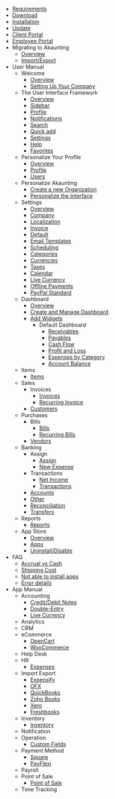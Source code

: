 * [Requirements](requirements)
* [Download](download)
* [Installation](installation)
* [Update](update)
* [Client Portal](client-portal)
* [Employee Portal](employee-portal)
* Migrating to Akaunting
    * [Overview](migrating-to-akaunting/overview)
    * [Import/Export](migrating-to-akaunting/import-export)
* User Manual
	* Welcome
		* [Overview](user-manual/welcome/overview)
		* [Setting Up Your Company](user-manual/welcome/setting-up-your-company)
	* The User Interface Framework
		* [Overview](user-manual/the-user-interface-framework/overview)
		* [Sidebar](user-manual/the-user-interface-framework/sidebar)
		* [Profile](user-manual/the-user-interface-framework/profile)
		* [Notifications](user-manual/the-user-interface-framework/notifications)
		* [Search](user-manual/the-user-interface-framework/search)
		* [Quick add](user-manual/the-user-interface-framework/quick-add)
		* [Settings](user-manual/the-user-interface-framework/settings)
		* [Help](user-manual/the-user-interface-framework/help)
		* [Favorites](user-manual/the-user-interface-framework/favorites)
	* Personalize Your Profile
		* [Overview](user-manual/personalize-your-profile/overview)
		* [Profile](user-manual/personalize-your-profile/profile)
		* [Users](user-manual/personalize-your-profile/users)
	* Personalize Akaunting
		* [Create a new Organization](user-manual/personalize-akaunting/create-new-organization)
		* [Personalize the Interface](user-manual/personalize-akaunting/personalize-the-interface)
	* Settings
		* [Overview](user-manual/settings/overview)
		* [Company](user-manual/settings/company)
		* [Localization](user-manual/settings/localization)
		* [Invoice](user-manual/settings/invoice)
		* [Default](user-manual/settings/default)
		* [Email Templates](user-manual/settings/email-templates)
		* [Scheduling](user-manual/settings/scheduling)
		* [Categories](user-manual/settings/categories)
		* [Currencies](user-manual/settings/currencies)
		* [Taxes](user-manual/settings/taxes)
		* [Calendar](user-manual/settings/calendar)
		* [Live Currency](user-manual/settings/live-currency)
		* [Offline Payments](user-manual/settings/offline-payments)
		* [PayPal Standard](user-manual/settings/paypal-standard)
	* Dashboard
		* [Overview](user-manual/dashboard/overview)
		* [Create and Manage Dashboard](user-manual/dashboard/create-and-manage-dashboard)
		* [Add Widgets](user-manual/dashboard/add-widgets)
			* Default Dashboard
				* [Receivables](user-manual/dashboard/default-dashboard/receivables)
				* [Payables](user-manual/dashboard/default-dashboard/payables)
				* [Cash Flow](user-manual/dashboard/default-dashboard/cash-flow)
				* [Profit and Loss](user-manual/dashboard/default-dashboard/profit-and-loss)
				* [Expenses by Category](user-manual/dashboard/default-dashboard/expenses-by-category)
				* [Account Balance](user-manual/dashboard/default-dashboard/account-balance)
	* Items
		* [Items](user-manual/items/items)
	* Sales
		* Invoices
			* [Invoices](user-manual/sales/invoices/invoices)
			* [Recurring Invoice](user-manual/sales/invoices/recurring-invoice)
		* [Customers](user-manual/sales/customers)
	* Purchases
		* Bills
			* [Bills](user-manual/purchases/bills/bills)
			* [Recurring Bills](user-manual/purchases/bills/recurring-bills)
		* [Vendors](user-manual/purchases/vendors)
	* Banking
		* Assign
			* [Assign](user-manual/banking/assign/assign)
			* [New Expense](user-manual/banking/assign/new-expense)
		* Transactions
			* [Net Income](user-manual/banking/transactions/net-income)
			* [Transactions](user-manual/banking/transactions/transactions)
		* [Accounts](user-manual/banking/accounts)
		* [Other](user-manual/banking/other)
		* [Reconciliation](user-manual/banking/reconciliation)
		* [Transfers](user-manual/banking/transfers)
	* Reports
		* [Reports](user-manual/reports/reports)
	* App Store
		* [Overview](user-manual/apps/overview)
		* [Apps](user-manual/apps/apps)
		* [Uninstall/Disable](user-manual/apps/uninstall-disable)
* FAQ
    * [Accrual vs Cash](faq/accrual-vs-cash)
    * [Shipping Cost](faq/shipping-cost)
    * [Not able to install apps](faq/not-able-to-install-apps)
    * [Error details](faq/error-details)
* App Manual
	* Accounting
		* [Credit/Debit Notes](app-manual/accounting/credit-debit-notes)
		* [Double-Entry](app-manual/accounting/double-entry)
		* [Live Currency](app-manual/accounting/live-currency)
	* Analytics
	* CRM
	* eCommerce
		* [OpenCart](app-manual/ecommerce/opencart)
		* [WooCommerce](app-manual/ecommerce/woocommerce)
	* Help Desk
	* HR
	    * [Expenses](app-manual/hr/expenses)
	* Import Export
		* [Expensify](app-manual/import-export/expensify)
		* [OFX](app-manual/import-export/ofx)
		* [QuickBooks](app-manual/import-export/quickbooks)
		* [Zoho Books](app-manual/import-export/zohobooks)
		* [Xero](app-manual/import-export/xero)
		* [Freshbooks](app-manual/import-export/freshbooks)
	* Inventory
		* [Inventory](app-manual/inventory/inventory)
	* Notification
	* Operation
		* [Custom Fields](app-manual/operation/custom-fields)
	* Payment Method
		* [Square](app-manual/payment-method/square)
		* [PayFlexi](app-manual/payment-method/payflexi)
	* Payroll
	* Point of Sale
		* [Point of Sale](app-manual/point-of-sale/pos)
	* Time Tracking
